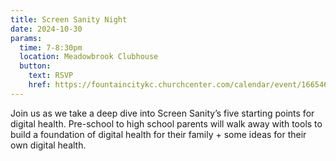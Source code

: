 ```yaml
---
title: Screen Sanity Night
date: 2024-10-30
params:
  time: 7-8:30pm
  location: Meadowbrook Clubhouse
  button:
    text: RSVP
    href: https://fountaincitykc.churchcenter.com/calendar/event/166546387
---
```


Join us as we take a deep dive into Screen Sanity’s five starting points for digital health. Pre-school to high school parents will walk away with tools to build a foundation of digital health for their family + some ideas for their own digital health.
